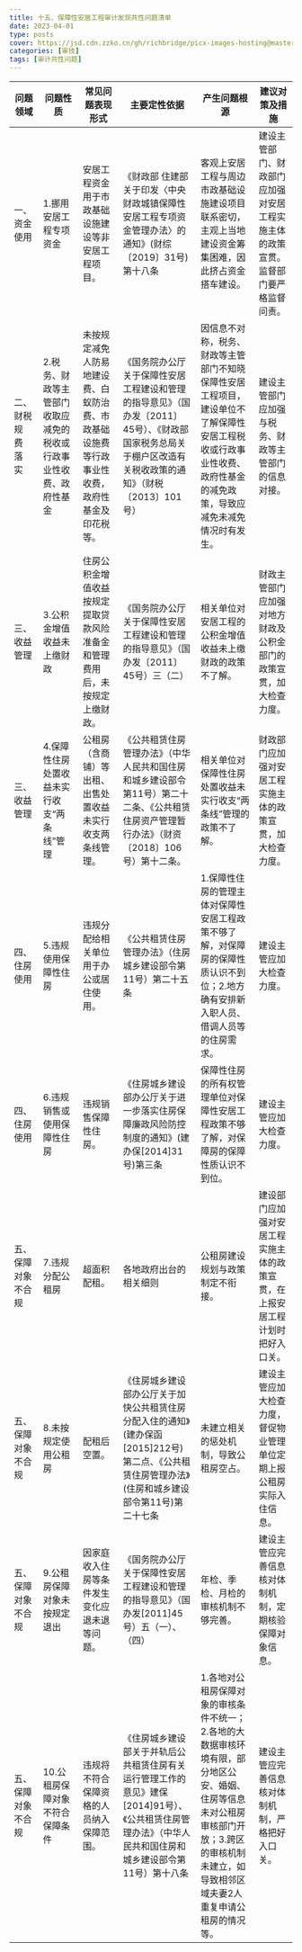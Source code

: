 ```yaml
---
title: 十五、保障性安居工程审计发现共性问题清单
date: 2023-04-01
type: posts
cover: https://jsd.cdn.zzko.cn/gh/richbridge/picx-images-hosting@master/thumbnail/审技.jpg
categories: [审技]
tags: [审计共性问题]
---
```

| **问题领域**           | **问题性质**                                      | **常见问题表现形式**                                                                 | **主要定性依据**                                                                                                                           | **产生问题根源**                                                                                                                                                     | **建议对策及措施**                                                                                     |
|------------------------|---------------------------------------------------|------------------------------------------------------------------------------------|-------------------------------------------------------------------------------------------------------------------------------------------|---------------------------------------------------------------------------------------------------------------------------------------------------------------------|-------------------------------------------------------------------------------------------------------|
| 一、资金使用           | 1.挪用安居工程专项资金                            | 安居工程资金用于市政基础设施建设等非安居工程项目。                                 | 《财政部 住建部关于印发〈中央财政城镇保障性安居工程专项资金管理办法〉的通知》(财综〔2019〕31号)第十八条                                     | 客观上安居工程与周边市政基础设施建设项目联系密切，主观上当地建设资金筹集困难，因此挤占资金搭车建设。                                                              | 建设主管部门、财政部门应加强对安居工程实施主体的政策宣贯。监督部门要严格监督问责。                    |
| 二、财税规 费 落 实    | 2.税务、财政等主管部门收取应减免的税收或行政事业性收费、政府性基金 | 未按规定减免人防易地建设费、白蚁防治费、市政基础设施费等行政事业性收费，政府性基金及印花税等。 | 《国务院办公厅关于保障性安居工程建设和管理的指导意见》（国办发〔2011〕45号）、《财政部国家税务总局关于棚户区改造有关税收政策的通知》（财税〔2013〕101号） | 因信息不对称，税务、财政等主管部门不知晓保障性安居工程项目，建设单位不了解保障性安居工程税收或行政事业性收费、政府性基金的减免政策，导致应减免未减免情况时有发生。 | 建设主管部门应加强与税务、财政等主管部门的信息对接。                                                  |
| 三、收益管理           | 3.公积金增值收益未上缴财政                        | 住房公积金增值收益按规定提取贷款风险准备金和管理费用后，未按规定上缴财政。         | 《国务院办公厅关于保障性安居工程建设和管理的指导意见》（国办发〔2011〕45号）三（二）                                                       | 相关单位对安居工程的公积金增值收益未上缴财政的政策不了解。                                                                                                        | 财政主管部门应加强对地方财政及公积金部门的政策宣贯，加大检查力度。                                    |
| 三、收益管理           | 4.保障性住房处置收益未实行收支“两条线”管理        | 公租房（含商铺）等出租、出售处置收益未实行收支两条线管理。                         | 《公共租赁住房管理办法》（中华人民共和国住房和城乡建设部令第11号）第二十二条、《公共租赁住房资产管理暂行办法》（财资〔2018〕106号）第十二条。 | 相关单位对保障性住房处置收益未实行收支“两条线”管理的政策不了解。                                                                                                  | 财政部门应加强对安居工程实施主体的政策宣贯，加大检查力度。                                            |
| 四、住房使用           | 5.违规使用保障性住房                              | 违规分配给相关单位用于办公或居住使用。                                             | 《公共租赁住房管理办法》（住房城乡建设部令第11号）第二十五条                                                                               | 1.保障性住房的管理主体对保障性安居工程政策不够了解，对保障房的保障性质认识不到位；2.地方确有安排新入职人员、借调人员等的住房需求。                                | 建设主管应加大检查力度。                                                                              |
| 四、住房使用           | 6.违规销售或使用保障性住房                        | 违规销售保障性住房。                                                               | 《住房城乡建设部办公厅关于进一步落实住房保障廉政风险防控制度的通知》(建办保[2014]31号)第三条                                               | 保障性住房的所有权管理单位对保障性安居工程政策不够了解，对保障房的保障性质认识不到位。                                                                            | 建设主管应加大检查力度。                                                                              |
| 五、保障对象不合规     | 7.违规分配公租房                                  | 超面积配租。                                                                       | 各地政府出台的相关细则                                                                                                                     | 公租房建设规划与政策制定不衔接。                                                                                                                                  | 建设部门应加强对安居工程实施主体的政策宣贯，在上报安居工程计划时把好入口关。                          |
| 五、保障对象不合规     | 8.未按规定使用公租房                              | 配租后空置。                                                                       | 《住房城乡建设部办公厅关于加快公共租赁住房分配入住的通知》(建办保函[2015]212号)第二点、《公共租赁住房管理办法》(住房和城乡建设部令第11号)第二十七条 | 未建立相关的惩处机制，导致公租房空占。                                                                                                                          | 建设主管应加大检查力度，督促物业管理单位定期上报公租房实际入住信息。                                  |
| 五、保障对象不合规     | 9.公租房保障对象未按规定退出                      | 因家庭收入住房等条件发生变化应退未退等问题。                                       | 《国务院办公厅关于保障性安居工程建设和管理的指导意见》（国办发[2011]45号）五（一）、（四）                                                 | 年检、季检、月检的审核机制不够完善。                                                                                                                            | 建设主管应完善信息核对体制机制，定期核验保障对象信息。                                                |
| 五、保障对象不合规     | 10.公租房保障对象不符合保障条件                   | 违规将不符合保障资格的人员纳入保障范围。                                           | 《住房城乡建设部关于并轨后公共租赁住房有关运行管理工作的意见》建保[2014]91号）、《公共租赁住房管理办法》（中华人民共和国住房和城乡建设部令第11号）第十八条 | 1.各地对公租房保障对象的审核条件不统一；2.各地的大数据审核环境有限，部分地区公安、婚姻、住房等信息未对公租房审核部门开放；3.跨区的审核机制未建立，如导致相邻区域夫妻2人重复申请公租房的情况等。 | 建设主管应完善信息核对体制机制，严格把好入口关。                                                      |